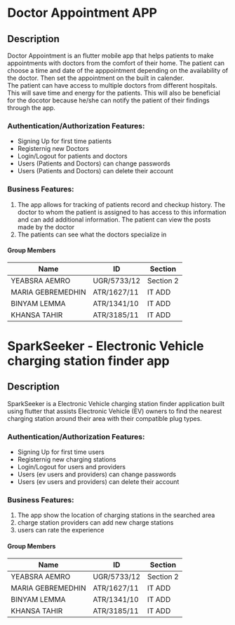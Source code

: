 # Doctor Appointment APP


## Description
Doctor Appointment is an flutter mobile app that helps patients to make appointments with doctors from the comfort of their home. The patient can choose a time and date of the apppointment depending on the availability of the doctor. Then set the appointment on the built in calender.<br>
The patient can have access to multiple doctors from different hospitals. This will save time and energy for the patients.
This will also be beneficial for the docotor because he/she can notify the patient of their findings through the app.<br>

### Authentication/Authorization Features:
- Signing Up for first time patients 
- Registernig new Doctors
- Login/Logout for patients and doctors
- Users (Patients and Doctors) can change passwords
- Users (Patients and Doctors) can delete their account

### Business Features:
1. The app allows for tracking of patients record and checkup history. The doctor to whom the patient is assigned to has access to this information and can add additional information. The patient can view the posts made by the doctor
2. The patients can see what the doctors specialize in

#### Group Members

| Name | ID | Section |
| --- | --- | --- |
| YEABSRA AEMRO | UGR/5733/12 | Section 2 |
| MARIA GEBREMEDHIN | ATR/1627/11 | IT ADD |
| BINYAM LEMMA | ATR/1341/10 | IT ADD |
| KHANSA TAHIR | ATR/3185/11 | IT ADD |<br>

# SparkSeeker -  Electronic Vehicle charging station finder app 


## Description
SparkSeeker is a Electronic Vehicle charging station finder application built using flutter that assists Electronic Vehicle (EV) owners to find the nearest charging station around their area with their compatible plug types.<br>


### Authentication/Authorization Features:
- Signing Up for first time users
- Registernig new charging stations
- Login/Logout for users and providers
- Users (ev users and providers) can change passwords
- Users (ev users and providers) can delete their account

### Business Features:
1. The app show the location of charging stations in the searched area
2. charge station providers can add new charge stations
3. users can rate the experience 


#### Group Members

| Name | ID | Section |
| --- | --- | --- |
| YEABSRA AEMRO | UGR/5733/12 | Section 2 |
| MARIA GEBREMEDHIN | ATR/1627/11 | IT ADD |
| BINYAM LEMMA | ATR/1341/10 | IT ADD |
| KHANSA TAHIR | ATR/3185/11 | IT ADD |

